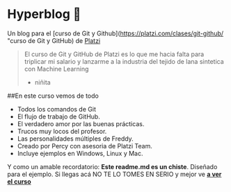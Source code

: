# Hyperblog :blue_heart: 
Un blog para el [curso de Git y Github](https://platzi.com/clases/git-github/ "curso de Git y GitHub) de [Platzi](https://platzi.com/ "Platzi")
>El curso de Git y GitHub de Platzi es lo que me hacia falta para triplicar mi salario y lanzarme a la industria del tejido de lana sintetica con Machine Learning
> - niñita

##En este curso vemos de todo
* Todos los comandos de Git
* El flujo de trabajo de GitHub.
* El verdadero amor por las buenas prácticas.
* Trucos muy locos del profesor.
* Las personalidades múltiples de Freddy.
* Creado por Percy con asesoria de Platzi Team.
* Incluye ejemplos en Windows, Linux y Mac.

Y como un amable recordatorio: **Este readme.md es un chiste**. Diseñado para el ejemplo. Si llegas acá NO TE LO TOMES EN SERIO y mejor ve [**a ver el curso**](https://platzi.com/clases/git-github/ "a ver el curso")